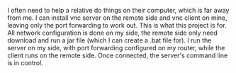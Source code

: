 I often need to help a relative do things on their computer, which is far away from me.  I can install vnc server on the remote side and vnc client on mine, leaving only the port forwarding to work out.  This is what this project is for.  All network configuration is done on my side, the remote side only need download and run a jar file (which I can create a .bat file for).  I run the server on my side, with port forwarding configured on my router, while the client runs on the remote side.  Once connected, the server's command line is in control.
